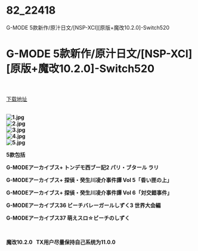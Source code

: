 # 82_22418
G-MODE 5款新作/原汁日文/[NSP-XCI][原版+魔改10.2.0]-Switch520
# G-MODE 5款新作/原汁日文/[NSP-XCI][原版+魔改10.2.0]-Switch520
 <br/></br>
[下载地址](https://www.switch520.cc/article/22418 "下载地址")
<br/></br>

<p><strong><img title="1.jpg" src="https://www.switch520.cc/muke_img/2021_09_16_cf685ea9f251e.jpg" alt="1.jpg"></strong><br>
<strong><img title="2.jpg" src="https://www.switch520.cc/muke_img/2021_09_16_ef5484fb7b7a1.jpg" alt="2.jpg"></strong><br>
<strong><img title="3.jpg" src="https://www.switch520.cc/muke_img/2021_09_16_c31f6fcdd6dd3.jpg" alt="3.jpg"></strong><br>
<strong><img title="4.jpg" src="https://www.switch520.cc/muke_img/2021_09_16_8d1ef2fe63572.jpg" alt="4.jpg"></strong><br>
<strong><img title="5.jpg" src="https://www.switch520.cc/muke_img/2021_09_16_fa7e2f9bb2e34.jpg" alt="5.jpg">&nbsp;</strong></p>
<p><strong>5款包括</strong></p>
<p><strong>G-MODEアーカイブス+ トンデモ西ブー記2 パリ・ブタール ラリ</strong></p>
<p><strong>G-MODEアーカイブス+ 探偵・癸生川凌介事件譚 Vol 5「昏い匣の上」</strong></p>
<p><strong>G-MODEアーカイブス+ 探偵・癸生川凌介事件譚 Vol 6「対交錯事件」</strong></p>
<p><strong>G-MODEアーカイブス36 ビーチバレーガールしずく3 世界大会編</strong></p>
<p><strong>G-MODEアーカイブス37 萌えスロ☆ビーチのしずく</strong></p>
<p>&nbsp;</p>
<p><strong>魔改10.2.0 &nbsp;&nbsp;TX用户尽量保持自己系统为11.0.0</strong></p>
